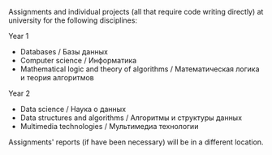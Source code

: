 Assignments and individual projects (all that require code writing directly) at university for the following disciplines:

Year 1
* Databases / Базы данных
* Computer science / Информатика
* Mathematical logic and theory of algorithms / Математическая логика и теория алгоритмов

Year 2
* Data science / Наука о данных
* Data structures and algorithms / Алгоритмы и структуры данных
* Multimedia technologies / Мультимедиа технологии

Assignments' reports (if have been necessary) will be in a different location.
